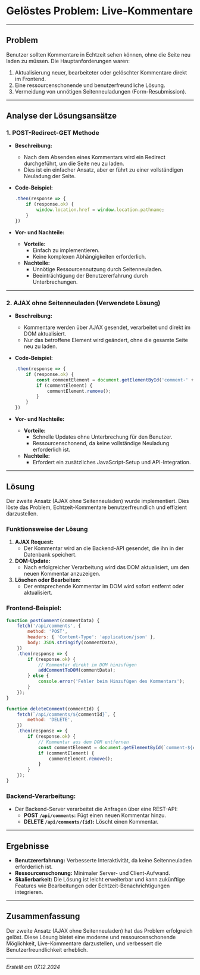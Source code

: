 # **Gelöstes Problem: Live-Kommentare**

---

## **Problem**
Benutzer sollten Kommentare in Echtzeit sehen können, ohne die Seite neu laden zu müssen. Die Hauptanforderungen waren:
1. Aktualisierung neuer, bearbeiteter oder gelöschter Kommentare direkt im Frontend.
2. Eine ressourcenschonende und benutzerfreundliche Lösung.
3. Vermeidung von unnötigen Seitenneuladungen (Form-Resubmission).

---

## **Analyse der Lösungsansätze**

### **1. POST-Redirect-GET Methode**
- **Beschreibung:**
  - Nach dem Absenden eines Kommentars wird ein Redirect durchgeführt, um die Seite neu zu laden.
  - Dies ist ein einfacher Ansatz, aber er führt zu einer vollständigen Neuladung der Seite.
  
- **Code-Beispiel:**
  ```javascript
  .then(response => {
      if (response.ok) {
          window.location.href = window.location.pathname;
      }
  })
  ```

- **Vor- und Nachteile:**
  - **Vorteile:**
    - Einfach zu implementieren.
    - Keine komplexen Abhängigkeiten erforderlich.
  - **Nachteile:**
    - Unnötige Ressourcennutzung durch Seitenneuladen.
    - Beeinträchtigung der Benutzererfahrung durch Unterbrechungen.

---

### **2. AJAX ohne Seitenneuladen (Verwendete Lösung)**
- **Beschreibung:**
  - Kommentare werden über AJAX gesendet, verarbeitet und direkt im DOM aktualisiert.
  - Nur das betroffene Element wird geändert, ohne die gesamte Seite neu zu laden.
  
- **Code-Beispiel:**
  ```javascript
  .then(response => {
      if (response.ok) {
          const commentElement = document.getElementById('comment-' + commentId);
          if (commentElement) {
              commentElement.remove();
          }
      }
  })
  ```

- **Vor- und Nachteile:**
  - **Vorteile:**
    - Schnelle Updates ohne Unterbrechung für den Benutzer.
    - Ressourcenschonend, da keine vollständige Neuladung erforderlich ist.
  - **Nachteile:**
    - Erfordert ein zusätzliches JavaScript-Setup und API-Integration.

---

## **Lösung**
Der zweite Ansatz (AJAX ohne Seitenneuladen) wurde implementiert. Dies löste das Problem, Echtzeit-Kommentare benutzerfreundlich und effizient darzustellen.

### **Funktionsweise der Lösung**
1. **AJAX Request:**
   - Der Kommentar wird an die Backend-API gesendet, die ihn in der Datenbank speichert.
2. **DOM-Update:**
   - Nach erfolgreicher Verarbeitung wird das DOM aktualisiert, um den neuen Kommentar anzuzeigen.
3. **Löschen oder Bearbeiten:**
   - Der entsprechende Kommentar im DOM wird sofort entfernt oder aktualisiert.

### **Frontend-Beispiel:**
```javascript
function postComment(commentData) {
    fetch('/api/comments', {
        method: 'POST',
        headers: { 'Content-Type': 'application/json' },
        body: JSON.stringify(commentData),
    })
    .then(response => {
        if (response.ok) {
            // Kommentar direkt im DOM hinzufügen
            addCommentToDOM(commentData);
        } else {
            console.error('Fehler beim Hinzufügen des Kommentars');
        }
    });
}

function deleteComment(commentId) {
    fetch(`/api/comments/${commentId}`, {
        method: 'DELETE',
    })
    .then(response => {
        if (response.ok) {
            // Kommentar aus dem DOM entfernen
            const commentElement = document.getElementById(`comment-${commentId}`);
            if (commentElement) {
                commentElement.remove();
            }
        }
    });
}
```

### **Backend-Verarbeitung:**
- Der Backend-Server verarbeitet die Anfragen über eine REST-API:
  - **POST `/api/comments`:** Fügt einen neuen Kommentar hinzu.
  - **DELETE `/api/comments/{id}`:** Löscht einen Kommentar.

---

## **Ergebnisse**
- **Benutzererfahrung:** Verbesserte Interaktivität, da keine Seitenneuladen erforderlich ist.
- **Ressourcenschonung:** Minimaler Server- und Client-Aufwand.
- **Skalierbarkeit:** Die Lösung ist leicht erweiterbar und kann zukünftige Features wie Bearbeitungen oder Echtzeit-Benachrichtigungen integrieren.

---

## **Zusammenfassung**
Der zweite Ansatz (AJAX ohne Seitenneuladen) hat das Problem erfolgreich gelöst. Diese Lösung bietet eine moderne und ressourcenschonende Möglichkeit, Live-Kommentare darzustellen, und verbessert die Benutzerfreundlichkeit erheblich.

---

*Erstellt am 07.12.2024*
```
